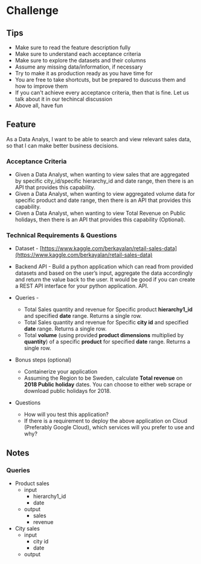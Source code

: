 # Challenge

## Tips

- Make sure to read the feature description fully
- Make sure to understand each acceptance criteria
- Make sure to explore the datasets and their columns
- Assume any missing data/information, if necessary
- Try to make it as production ready as you have time for
- You are free to take shortcuts, but be prepared to duscuss them and how to improve them
- If you can't achieve every acceptance criteria, then that is fine. Let us talk about it in our techincal discussion
- Above all, have fun

## Feature

As a Data Analys, I want to be able to search and view relevant sales data, so that I can make better business decisions.

### Acceptance Criteria

- Given a Data Analyst, when wanting to view sales that are aggregated by specific
city_id/specific hierarchy_id and date range, then there is an API that provides this capability.
- Given a Data Analyst, when wanting to view aggregated volume data for specific product and date range, then there is an API that provides this capability.
- Given a Data Analyst, when wanting to view Total Revenue on Public holidays, then there is an API that provides this capability (Optional).

### Technical Requirements & Questions

- Dataset - [https://www.kaggle.com/berkayalan/retail-sales-data](https://www.kaggle.com/berkayalan/retail-sales-data)
- Backend API - Build a python application which can read from provided datasets and based on the user’s input, aggregate the data accordingly and return the value back to the user. It would be good if you can create a REST API interface for your python application. API.

- Queries -
  - Total Sales quantity and revenue for Specific product **hierarchy1_id** and specified **date** range. Returns a single row.
  - Total Sales quantity and revenue for Specific **city id** and specified **date** range. Returns a single row.
  - Total **volume** (using provided **product dimensions** multiplied by **quantity**) of a specific **product** for specified **date** range. Returns a single row.
- Bonus steps (optional)
  - Containerize your application
  - Assuming the Region to be Sweden, calculate **Total revenue** on **2018 Public holiday** dates. You can choose to either web scrape or download public holidays for 2018.
- Questions
  - How will you test this application?
  - If there is a requirement to deploy the above application on Cloud (Preferably Google Cloud), which services will you prefer to use and why?

## Notes

### Queries

- Product sales
  - input
    - hierarchy1_id
    - date
  - output
    - sales
    - revenue
- City sales
  - input
    - city id
    - date
  - output
  